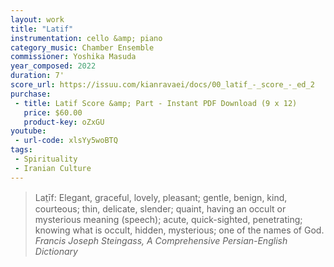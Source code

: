 ```yaml
---
layout: work
title: "Latif"
instrumentation: cello &amp; piano
category_music: Chamber Ensemble
commissioner: Yoshika Masuda
year_composed: 2022
duration: 7'
score_url: https://issuu.com/kianravaei/docs/00_latif_-_score_-_ed_2
purchase:
 - title: Latif Score &amp; Part - Instant PDF Download (9 x 12)
   price: $60.00
   product-key: oZxGU
youtube:
 - url-code: xlsYy5woBTQ
tags:
 - Spirituality
 - Iranian Culture
---
```

<blockquote>
<p>
<span class="teaser">Lat̤īf: Elegant, graceful, lovely, pleasant; gentle, benign, kind, courteous; thin, delicate, slender; quaint, having an occult or mysterious meaning (speech); acute, quick-sighted, penetrating; knowing what is occult, hidden, mysterious; one of the names of God.</span>
<cite>Francis Joseph Steingass, A Comprehensive Persian-English Dictionary</cite>
</p>
</blockquote>